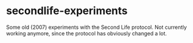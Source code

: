 secondlife-experiments
======================

Some old (2007) experiments with the Second Life protocol. Not currently working anymore, since the protocol has obviously changed a lot.
